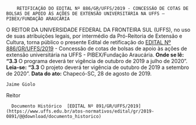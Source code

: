         RETIFICAÇÃO DO EDITAL Nº 886/GR/UFFS/2019 - CONCESSÃO DE COTAS DE BOLSAS DE APOIO ÀS AÇÕES DE EXTENSÃO UNIVERSITÁRIA NA UFFS – PIBEX/FUNDAÇÃO ARAUCÁRIA  

 O REITOR DA UNIVERSIDADE FEDERAL DA FRONTEIRA SUL (UFFS), no uso de suas atribuições legais, por intermédio da Pró-Reitoria de Extensão e Cultura, torna público o presente Edital de retificação do [EDITAL Nº 886/GR/UFFS/2019](https://www.uffs.edu.br/atos-normativos/edital/gr/2019-0886) - Concessão de cotas de bolsas de apoio às ações de extensão universitária na UFFS - PIBEX/Fundação Araucária.   **Onde se lê:** **“3.3** O programa deverá ter vigência de outubro de 2019 a julho de 2020”.   **Leia-se:** **“3.3** O projeto deverá ter vigência de outubro de 2019 a setembro de 2020”.        **Data do ato:** Chapecó-SC, 28 de agosto de 2019.   
 

    Jaime Giolo   
 Reitor 

      Documento Histórico  [EDITAL Nº 891/GR/UFFS/2019](https://www.uffs.edu.br/atos-normativos/edital/gr/2019-0891/@@download/documento_historico)     
      